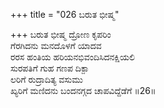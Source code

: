 +++
title = "026 ಬರುತ ಭೀಷ್ಮ"

+++
ಬರುತ ಭೀಷ್ಮ ದ್ರೋಣ ಕೃಪರಿಂ  
ಗೆರಗಿದನು ಮನದೊಳಗೆ ಯಾದವ  
ರರಸ ಹಂತಿಯ ಹರಿಯನಭಿವಂದಿಸಿದನಕ್ಷಿಯಲಿ   
ಸುರಪತಿಗೆ ಗುಹ ಗಣಪ ದಿಕ್ಪಾ  
ಲರಿಗೆ ರುದ್ರಾದಿತ್ಯ ವಸುಮು  
ಖ್ಯರಿಗೆ ಮಣಿದನು ಬಂದನಗ್ಗದ ಚಾಪವಿದ್ದೆಡೆಗೆ     ॥26॥